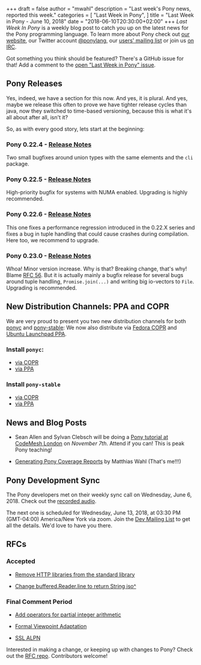 +++
draft = false
author = "mwahl"
description = "Last week's Pony news, reported this week."
categories = [
    "Last Week in Pony",
]
title = "Last Week in Pony - June 10, 2018"
date = "2018-06-10T20:30:00+02:00"
+++
_Last Week In Pony_ is a weekly blog post to catch you up on the latest news for the Pony programming language. To learn more about Pony check out [our website](ponylang.org), our Twitter account [@ponylang](https://twitter.com/ponylang), our [users' mailing list](https://pony.groups.io/g/user) or join us [on IRC](https://webchat.freenode.net/?channels=%23ponylang). 

Got something you think should be featured? There's a GitHub issue for that! Add a comment to the [open "Last Week in Pony" issue](https://github.com/ponylang/ponylang.github.io/issues?q=is%3Aissue+is%3Aopen+label%3Alast-week-in-pony).
<!--more-->

## Pony Releases

Yes, indeed, we have a section for this now. And yes, it is plural. And yes, maybe we release this often to prove we have tighter release cycles than java, now they switched to time-based versioning, because this is what it's all about after all, isn't it?

So, as with every good story, lets start at the beginning:

### Pony 0.22.4 - [Release Notes](https://www.ponylang.org/blog/2018/06/0.22.4-released/)

Two small bugfixes around union types with the same elements and the `cli` package.

### Pony 0.22.5 - [Release Notes](https://www.ponylang.org/blog/2018/06/0.22.5-released/)

High-priority bugfix for systems with NUMA enabled. Upgrading is highly recommended. 

### Pony 0.22.6 - [Release Notes](https://www.ponylang.org/blog/2018/06/0.22.6-released/)

This one fixes a performance regression introduced in the 0.22.X series and fixes a bug in tuple handling that could cause crashes during compilation. Here too, we recommend to upgrade.

### Pony 0.23.0 - [Release Notes](https://www.ponylang.org/blog/2018/06/0.23.0-released/)

Whoa! Minor version increase. Why is that? Breaking change, that's why! Blame [RFC 56](https://github.com/ponylang/rfcs/blob/master/text/0056-buffered-reader-line-iso.md). But it is actually mainly a bugfix release for several bugs around tuple handling, `Promise.join(...)` and writing big io-vectors to `File`. Upgrading is recommended.


## New Distribution Channels: PPA and COPR

We are very proud to present you two new distribution channels for both [ponyc](https://github.com/ponylang/ponyc) and [pony-stable](https://github.com/ponylang/pony-stable): We now also distribute via [Fedora COPR](https://copr.fedorainfracloud.org/coprs/ponylang/ponylang/) and [Ubuntu Launchpad PPA](https://launchpad.net/%7Eponylang/+archive/ubuntu/ponylang).

### Install `ponyc`:

* [via COPR](https://github.com/ponylang/ponyc/#linux-using-an-rpm-package-via-copr)
* [via PPA](https://github.com/ponylang/ponyc/#ubuntu-linux-using-a-deb-package-via-launchpad-ppa)

### Install `pony-stable`

* [via COPR](https://github.com/ponylang/pony-stable#linux-using-an-rpm-package-via-copr)
* [via PPA](https://github.com/ponylang/pony-stable#ubuntu-linux-using-a-deb-package-via-launchpad-ppa)

## News and Blog Posts

- Sean Allen and Sylvan Clebsch will be doing a [Pony tutorial at CodeMesh London](https://codesync.global/conferences/code-mesh-2018/training) on *November 7th*. Attend if you can! This is peak Pony teaching!

- [Generating Pony Coverage Reports](https://blog.m7w3.de/pony-coverage.html) by Matthias Wahl (That's me!!!)

## Pony Development Sync

The Pony developers met on their weekly sync call on Wednesday, June 6, 2018. Check out the [recorded audio](https://pony.groups.io/g/dev/files/Pony%20Sync/2018_06_06).

The next one is scheduled for Wednesday, June 13, 2018, at 03:30 PM (GMT-04:00) America/New York via zoom. Join the [Dev Mailing List](https://pony.groups.io/g/dev) to get all the details. We'd love to have you there.

## RFCs

### Accepted

- [Remove HTTP libraries from the standard library](https://github.com/ponylang/rfcs/pull/117)

- [Change buffered.Reader.line to return String iso^](https://github.com/ponylang/rfcs/pull/126)

### Final Comment Period

- [Add operators for partial integer arithmetic](https://github.com/ponylang/rfcs/pull/125)

- [Formal Viewpoint Adaptation](https://github.com/ponylang/rfcs/pull/122)

- [SSL ALPN](https://github.com/ponylang/rfcs/pull/127)

Interested in making a change, or keeping up with changes to Pony? Check out the [RFC repo](https://github.com/ponylang/rfcs). Contributors welcome!

